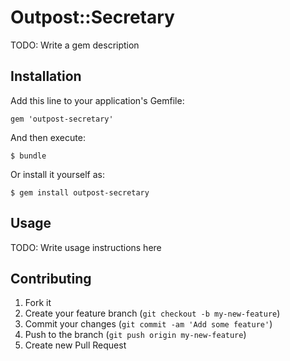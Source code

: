 # Outpost::Secretary

TODO: Write a gem description

## Installation

Add this line to your application's Gemfile:

    gem 'outpost-secretary'

And then execute:

    $ bundle

Or install it yourself as:

    $ gem install outpost-secretary

## Usage

TODO: Write usage instructions here

## Contributing

1. Fork it
2. Create your feature branch (`git checkout -b my-new-feature`)
3. Commit your changes (`git commit -am 'Add some feature'`)
4. Push to the branch (`git push origin my-new-feature`)
5. Create new Pull Request
